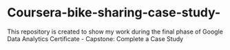 # Coursera-bike-sharing-case-study-
This repository is created to show my work during the final phase of Google Data Analytics Certificate - Capstone: Complete a Case Study
